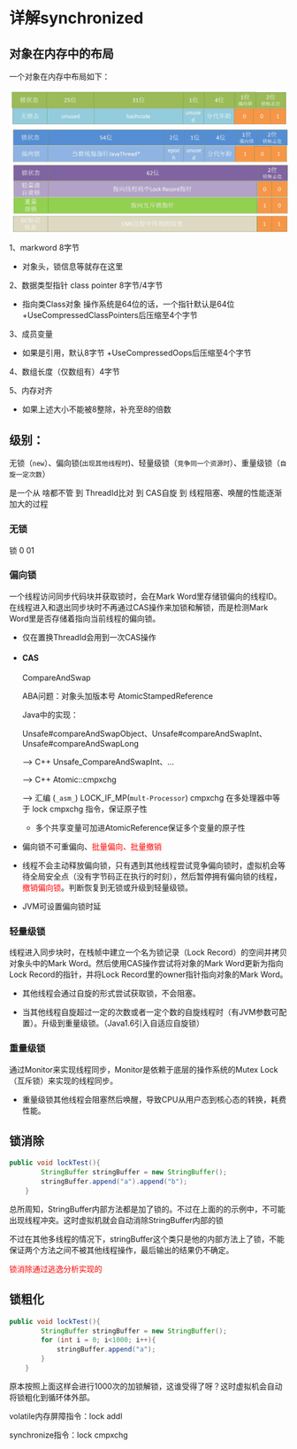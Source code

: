 # 详解synchronized

## 对象在内存中的布局

一个对象在内存中布局如下：

![image-20210307180227211](.\image-20210307180227211.png)

1、markword  8字节

- 对象头，锁信息等就存在这里

2、数据类型指针 class pointer   8字节/4字节

- 指向类Class对象 操作系统是64位的话，一个指针默认是64位 +UseCompressedClassPointers后压缩至4个字节

3、成员变量

- 如果是引用，默认8字节 +UseCompressedOops后压缩至4个字节

4、数组长度（仅数组有）4字节

5、内存对齐

- 如果上述大小不能被8整除，补充至8的倍数

## 级别：

无锁（```new```）、偏向锁(```出现其他线程时```)、轻量级锁（```竞争同一个资源时```）、重量级锁（```自旋一定次数```）

是一个从 啥都不管 到 ThreadId比对 到 CAS自旋 到 线程阻塞、唤醒的性能逐渐加大的过程

### 无锁

锁 0 01

### 偏向锁

一个线程访问同步代码块并获取锁时，会在Mark Word里存储锁偏向的线程ID。在线程进入和退出同步块时不再通过CAS操作来加锁和解锁，而是检测Mark Word里是否存储着指向当前线程的偏向锁。

- 仅在置换ThreadId会用到一次CAS操作

- #### CAS

  CompareAndSwap

  ABA问题：对象头加版本号 AtomicStampedReference

  Java中的实现：

  Unsafe#compareAndSwapObject、Unsafe#compareAndSwapInt、Unsafe#compareAndSwapLong

  --> C++ Unsafe_CompareAndSwapInt、...

  --> C++ Atomic::cmpxchg

  --> 汇编 (```_asm_```) LOCK_IF_MP(```mult-Processor```) cmpxchg 在多处理器中等于 lock cmpxchg 指令，保证原子性

  - 多个共享变量可加进AtomicReference保证多个变量的原子性

- 偏向锁不可重偏向、<font color='red'>批量偏向、批量撤销</font>

- 线程不会主动释放偏向锁，只有遇到其他线程尝试竞争偏向锁时，虚拟机会等待全局安全点（没有字节码正在执行的时刻），然后暂停拥有偏向锁的线程，<font color='red'>撤销偏向锁</font>。判断恢复到无锁或升级到轻量级锁。

- JVM可设置偏向锁时延

### 轻量级锁

线程进入同步块时，在栈帧中建立一个名为锁记录（Lock Record）的空间并拷贝对象头中的Mark Word。然后使用CAS操作尝试将对象的Mark Word更新为指向Lock Record的指针，并将Lock Record里的owner指针指向对象的Mark Word。

- 其他线程会通过自旋的形式尝试获取锁，不会阻塞。

- 当其他线程自旋超过一定的次数或者一定个数的自旋线程时（有JVM参数可配置）。升级到重量级锁。（Java1.6引入自适应自旋锁）

### 重量级锁

通过Monitor来实现线程同步，Monitor是依赖于底层的操作系统的Mutex Lock（互斥锁）来实现的线程同步。

- 重量级锁其他线程会阻塞然后唤醒，导致CPU从用户态到核心态的转换，耗费性能。

## 锁消除

```java
public void lockTest(){
        StringBuffer stringBuffer = new StringBuffer();
        stringBuffer.append("a").append("b");
    }
```

总所周知，StringBuffer内部方法都是加了锁的。不过在上面的的示例中，不可能出现线程冲突。这时虚拟机就会自动消除StringBuffer内部的锁

不过在其他多线程的情况下，stringBuffer这个类只是他的内部方法上了锁，不能保证两个方法之间不被其他线程操作，最后输出的结果仍不确定。

<font color='red'>锁消除通过逃逸分析实现的</font>

## 锁粗化

```java
public void lockTest(){
        StringBuffer stringBuffer = new StringBuffer();
        for (int i = 0; i<1000; i++){
            stringBuffer.append("a");
        }
    }
```

原本按照上面这样会进行1000次的加锁解锁，这谁受得了呀？这时虚拟机会自动将锁粗化到循环体外部。

volatile内存屏障指令：lock addl

synchronize指令：lock cmpxchg